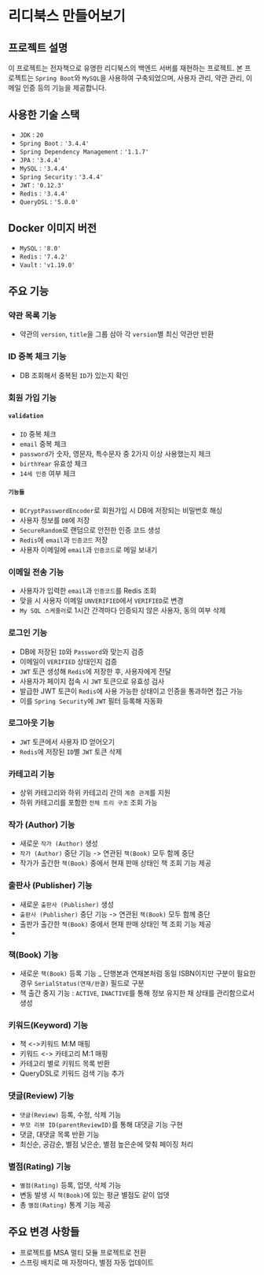 # 리디북스 만들어보기

## 프로젝트 설명
이 프로젝트는 전자책으로 유명한 리디북스의 백엔드 서버를 재현하는 프로젝트.
본 프로젝트는 `Spring Boot`와 `MySQL`을 사용하여 구축되었으며, 사용자 관리, 약관 관리, 이메일 인증 등의 기능을 제공합니다.

## 사용한 기술 스택
- `JDK` :  `20`
- `Spring Boot` : `'3.4.4'`
- `Spring Dependency Management` :  `'1.1.7'`
- `JPA` : `'3.4.4'`
- `MySQL` : `'3.4.4'`
- `Spring Security` : `'3.4.4'`
- `JWT` : `'0.12.3'`
- `Redis` : `'3.4.4'`
- `QueryDSL` : `'5.0.0'`

## Docker 이미지 버전
- `MySQL` : `'8.0'`
- `Redis` : `'7.4.2'`
- `Vault` : `'v1.19.0'`

## 주요 기능
### 약관 목록 기능
-  약관의 `version`, `title`을 그룹 삼아 각 `version`별 최신 약관만 반환

### ID 중복 체크 기능
-  DB 조회해서 중복된 `ID`가 있는지 확인

### 회원 가입 기능
#### `validation`
- `ID` 중복 체크
- `email` 중복 체크
- `password`가 숫자, 영문자, 특수문자 중 2가지 이상 사용했는지 체크
- `birthYear` 유효성 체크
- `14세 인증` 여부 체크

#### `기능들`
- `BCryptPasswordEncoder`로 회원가입 시 DB에 저장되는 비밀번호 해싱
- 사용자 정보를 `DB`에 저장
- `SecureRandom`로 랜덤으로 안전한 인증 코드 생성
- `Redis`에 `email`과 `인증코드` 저장
- 사용자 이메일에 `email`과 `인증코드`로 메일 보내기

### 이메일 전송 기능
- 사용자가 입력한 `email`과 `인증코드`를 Redis 조회
- 맞을 시 사용자 이메일 `UNVERIFIED`에서 `VERIFIED`로 변경
- `My SQL 스케줄러`로 1시간 간격마다 인증되지 않은 사용자, 동의 여부 삭제

### 로그인 기능
- DB에 저장된 `ID`와 `Password`와 맞는지 검증
- 이메일이 `VERIFIED` 상태인지 검증
- `JWT` 토큰 생성해 `Redis`에 저장한 후, 사용자에게 전달
- 사용자가 페이지 접속 시 `JWT` 토큰으로 유효성 검사
- 발급한 JWT 토큰이 `Redis`에 사용 가능한 상태이고 인증을 통과하면 접근 가능
- 이를 `Spring Security`에 `JWT` 필터 등록해 자동화

### 로그아웃 기능
- `JWT` 토큰에서 사용자 ID 얻어오기
- `Redis`에 저장된 `ID`별 `JWT` 토큰 삭제

### 카테고리 기능
- 상위 카테고리와 하위 카테고리 간의 `계층 관계`를 지원
- 하위 카테고리를 포함한 `전체 트리 구조` 조회 가능

### 작가 (Author) 기능

- 새로운 `작가 (Author)` 생성
- `작가 (Author)` 중단 기능 -> 연관된 `책(Book)` 모두 함께 중단
- 작가가 출간한 `책(Book)` 중에서 현재 판매 상태인 책 조회 기능 제공

### 출판사 (Publisher) 기능

- 새로운 `출판사 (Publisher)` 생성
- `출판사 (Publisher)` 중단 기능 -> 연관된 `책(Book)` 모두 함께 중단
- 출판가 출간한 `책(Book)` 중에서 현재 판매 상태인 책 조회 기능 제공
- 
### 책(Book) 기능

- 새로운 `책(Book)` 등록 기능
_ 단행본과 연재본처럼 동일 ISBN이지만 구분이 필요한 경우 `SerialStatus(연재/완결)` 필드로 구분
- 책 출간 중지 기능 : `ACTIVE`, `INACTIVE`를 통해 정보 유지한 채 상태를 관리함으로서 생성

### 키워드(Keyword) 기능
- 책 <->키워드 M:M 매핑
- 키워드 <-> 카테고리 M:1 매핑
- 카테고리 별로 키워드 목록 반환
- QueryDSL로 키워드 검색 기능 추가

### 댓글(Review) 기능
- `댓글(Review)` 등록, 수정, 삭제 기능
- `부모 리뷰 ID(parentReviewID)`를 통해 대댓글 기능 구현
- 댓글, 대댓글 목록 반환 기능
- 최신순, 공감순, 별점 낮은순, 별점 높은순에 맞춰 페이징 처리

### 별점(Rating) 기능
- `별점(Rating)` 등록, 업뎃, 삭제 기능
- 변동 발생 시 `책(Book)`에 있는 평균 별점도 같이 업뎃 
- 총 `별점(Rating)` 통계 기능 제공

## 주요 변경 사항들
- 프로젝트를 MSA 멀티 모듈 프로젝트로 전환
- 스프링 배치로 매 자정마다, 별점 자동 업데이트 